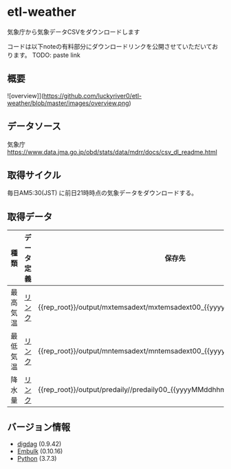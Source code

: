 # etl-weather
気象庁から気象データCSVをダウンロードします

コードは以下noteの有料部分にダウンロードリンクを公開させていただいております。
TODO: paste link

## 概要
![overview]](https://github.com/luckyriver0/etl-weather/blob/master/images/overview.png)

## データソース
気象庁<br>
https://www.data.jma.go.jp/obd/stats/data/mdrr/docs/csv_dl_readme.html

## 取得サイクル
毎日AM5:30(JST) に前日21時時点の気象データをダウンロードする。

## 取得データ
| 種類 | データ定義 | 保存先 |
| ---- | ---- | ---- |
| 最高気温 | [リンク](https://www.data.jma.go.jp/obd/stats/data/mdrr/docs/csv_dl_format_mxtem.html) |  {{rep_root}}/output/mxtemsadext/mxtemsadext00_{{yyyyMMddhhmm}}_000.00.csv |
| 最低気温 | [リンク](https://www.data.jma.go.jp/obd/stats/data/mdrr/docs/csv_dl_format_mntem.html) | {{rep_root}}/output/mntemsadext/mntemsadext00_{{yyyyMMddhhmm}}_000.00.csv |
| 降水量 | [リンク](https://www.data.jma.go.jp/obd/stats/data/mdrr/docs/csv_dl_format_predaily.html) |  {{rep_root}}/output/predaily//predaily00_{{yyyyMMddhhmm}}_000.00.csv  |

## バージョン情報

- [digdag](https://github.com/treasure-data/digdag) (0.9.42)
- [Embulk](https://github.com/embulk/embulk) (0.10.16)
- [Python](https://www.python.org/) (3.7.3)
